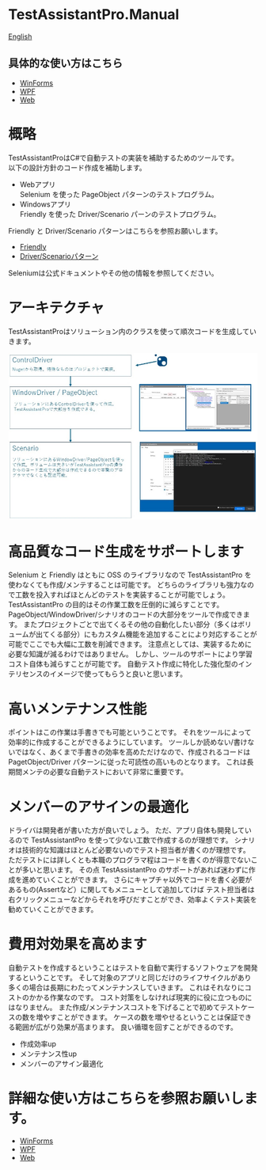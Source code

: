 TestAssistantPro.Manual
========

[English](README.en.md)

## 具体的な使い方はこちら
+ [WinForms](WinForms/README.md)
+ [WPF](WPF/README.md)
+ [Web](Web/README.md)

# 概略
TestAssistantProはC#で自動テストの実装を補助するためのツールです。<br>
以下の設計方針のコード作成を補助します。<br>

+ Webアプリ<br>Selenium を使った PageObject パターンのテストプログラム。<br>
+ Windowsアプリ <br>Friendly を使った Driver/Scenario パーンのテストプログラム。<br>

Friendly と Driver/Scenario パターンはこちらを参照お願いします。<br>
+ [Friendly](https://github.com/Codeer-Software/Friendly/blob/master/README.jp.md)
+ [Driver/Scenarioパターン](https://github.com/Codeer-Software/Friendly/blob/master/TestAutomationDesign.jp.md)

Seleniumは公式ドキュメントやその他の情報を参照してください。<br>

# アーキテクチャ
TestAssistantProはソリューション内のクラスを使って順次コードを生成していきます。

![Architecture.jpg](Img/Architecture.jpg)

# 高品質なコード生成をサポートします
Selenium と Friendly はともに OSS のライブラリなので TestAssistantPro を使わなくても作成/メンテすることは可能です。
どちらのライブラリも強力なので工数を投入すればほとんどのテストを実装することが可能でしょう。
TestAssistantPro の目的はその作業工数を圧倒的に減らすことです。
PageObject/WindowDriver/シナリオのコードの大部分をツールで作成できます。
またプロジェクトごとで出てくるその他の自動化したい部分（多くはボリュームが出てくる部分）にもカスタム機能を追加することにより対応することが可能でここでも大幅に工数を削減できます。
注意点としては、実装するために必要な知識が減るわけではありません。
しかし、ツールのサポートにより学習コスト自体も減らすことが可能です。
自動テスト作成に特化した強化型のインテリセンスのイメージで使ってもらうと良いと思います。

# 高いメンテナンス性能
ポイントはこの作業は手書きでも可能ということです。
それをツールによって効率的に作成することができるようにしています。
ツールしか読めない/書けないではなく、あくまで手書きの効率を高めただけなので、作成されるコードは PagetObject/Driver パターンに従った可読性の高いものとなります。
これは長期間メンテの必要な自動テストにおいて非常に重要です。

# メンバーのアサインの最適化
ドライバは開発者が書いた方が良いでしょう。
ただ、アプリ自体も開発しているので TestAssistantPro を使って少ない工数で作成するのが理想です。
シナリオは技術的な知識はほとんど必要ないのでテスト担当者が書くのが理想です。
ただテストには詳しくとも本職のプログラマ程はコードを書くのが得意でないことが多いと思います。
その点 TestAssistantPro のサポートがあれば迷わずに作成を進めていくことができます。
さらにキャプチャ以外でコードを書く必要があるもの(Assertなど）に関してもメニューとして追加してけば
テスト担当者は右クリックメニューなどからそれを呼びだすことができ、効率よくテスト実装を勧めていくことができます。

# 費用対効果を高めます
自動テストを作成するということはテストを自動で実行するソフトウェアを開発するということです。
そして対象のアプリと同じだけのライフサイクルがあり多くの場合は長期にわたってメンテナンスしていきます。
これはそれなりにコストのかかる作業なのです。
コスト対策をしなければ現実的に役に立つものにはなりません。
また作成/メンテナンスコストを下げることで初めてテストケースの数を増やすことができます。
ケースの数を増やせるということは保証できる範囲が広がり効果が高まります。
良い循環を回すことができるのです。

+ 作成効率up
+ メンテナンス性up
+ メンバーのアサイン最適化

# 詳細な使い方はこちらを参照お願いします。
+ [WinForms](WinForms.md)
+ [WPF](WPF.md)
+ [Web](Web.md)



